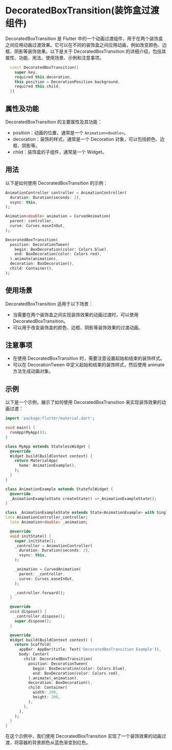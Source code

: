 # DecoratedBoxTransition(装饰盒过渡组件)

DecoratedBoxTransition 是 Flutter 中的一个动画过渡组件，用于在两个装饰盒之间应用动画过渡效果。它可以在不同的装饰盒之间应用动画，例如改变颜色、边框、阴影等装饰效果。以下是关于 DecoratedBoxTransition 的详细介绍，包括其属性、功能、用法、使用场景、示例和注意事项。

```dart
  const DecoratedBoxTransition({
    super.key,
    required this.decoration,
    this.position = DecorationPosition.background,
    required this.child,
  })
```

## 属性及功能

DecoratedBoxTransition 的主要属性及其功能：

- position：动画的位置，通常是一个 `Animation<double>`。
- decoration：装饰的样式，通常是一个 Decoration 对象，可以包括颜色、边框、阴影等。
- child：装饰盒的子组件，通常是一个 Widget。

## 用法

以下是如何使用 DecoratedBoxTransition 的示例：

```dart
AnimationController controller = AnimationController(
  duration: Duration(seconds: 2),
  vsync: this,
);

Animation<double> animation = CurvedAnimation(
  parent: controller,
  curve: Curves.easeInOut,
);

DecoratedBoxTransition(
  position: DecorationTween(
    begin: BoxDecoration(color: Colors.blue),
    end: BoxDecoration(color: Colors.red),
  ).animate(animation),
  decoration: BoxDecoration(),
  child: Container(),
);
```

## 使用场景

DecoratedBoxTransition 适用于以下场景：

- 当需要在两个装饰盒之间实现装饰效果的动画过渡时，可以使用 DecoratedBoxTransition。
- 可以用于改变装饰盒的颜色、边框、阴影等装饰效果的过渡动画。

## 注意事项

- 在使用 DecoratedBoxTransition 时，需要注意设置起始和结束的装饰样式。
- 可以在 DecorationTween 中定义起始和结束的装饰样式，然后使用 animate 方法生成动画对象。

## 示例

以下是一个示例，展示了如何使用 DecoratedBoxTransition 来实现装饰效果的动画过渡：

```dart
import 'package:flutter/material.dart';

void main() {
  runApp(MyApp());
}

class MyApp extends StatelessWidget {
  @override
  Widget build(BuildContext context) {
    return MaterialApp(
      home: AnimationExample(),
    );
  }
}

class AnimationExample extends StatefulWidget {
  @override
  _AnimationExampleState createState() =>_AnimationExampleState();
}

class _AnimationExampleState extends State<AnimationExample> with SingleTickerProviderStateMixin {
late AnimationController_controller;
  late Animation<double> _animation;

  @override
  void initState() {
    super.initState();
    _controller = AnimationController(
      duration: Duration(seconds: 2),
      vsync: this,
    );

    _animation = CurvedAnimation(
      parent: _controller,
      curve: Curves.easeInOut,
    );

    _controller.forward();
  }

  @override
  void dispose() {
    _controller.dispose();
    super.dispose();
  }

  @override
  Widget build(BuildContext context) {
    return Scaffold(
      appBar: AppBar(title: Text('DecoratedBoxTransition Example')),
      body: Center(
        child: DecoratedBoxTransition(
          position: DecorationTween(
            begin: BoxDecoration(color: Colors.blue),
            end: BoxDecoration(color: Colors.red),
          ).animate(_animation),
          decoration: BoxDecoration(),
          child: Container(
            width: 200,
            height: 200,
          ),
        ),
      ),
    );
  }
}
```

在这个示例中，我们使用 DecoratedBoxTransition 实现了一个装饰效果的动画过渡，将容器的背景颜色从蓝色渐变到红色。
